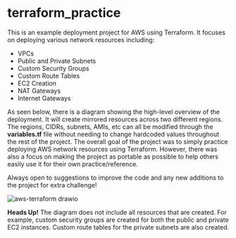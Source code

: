 # terraform_practice
This is an example deployment project for AWS using Terraform.  It focuses on deploying various network resources including:
- VPCs
- Public and Private Subnets
- Custom Security Groups
- Custom Route Tables
- EC2 Creation
- NAT Gateways
- Internet Gateways

As seen below, there is a diagram showing the high-level overview of the deployment.
It will create mirrored resources across two different regions.  The regions, CIDRs, subnets, AMIs, etc can all be modified through the **variables.tf** file without needing to change hardcoded values throughout the rest of the project.
The overall goal of the project was to simply practice deploying AWS network resources using Terraform.  However, there was also a focus on making the project as portable as possible to help others easily use it for their own practice/reference.

Always open to suggestions to improve the code and any new additions to the project for extra challenge!



![aws-terraform drawio](https://user-images.githubusercontent.com/107229102/188531311-93e1dc1b-554e-4fd9-8fe7-98be3b590000.png)

**Heads Up!**
The diagram does not include all resources that are created.  For example, custom security groups are created for both the public and private EC2 instances.  Custom route tables for the private subnets are also created.

